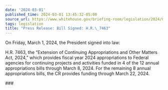 ```yaml
---
date: '2024-03-01'
published_time: 2024-03-01 13:45:32-05:00
source_url: https://www.whitehouse.gov/briefing-room/legislation/2024/03/01/press-release-bill-signed-h-r-7463/
tags: legislation
title: "Press Release: Bill Signed: H.R.\_7463"
---
```

 
On Friday, March 1, 2024, the President signed into law:  
  
  
H.R. 7463, the “Extension of Continuing Appropriations and Other Matters
Act, 2024,” which provides fiscal year 2024 appropriations to Federal
agencies for continuing projects and activities funded in 4 of the 12
annual appropriations bills through March 8, 2024. For the remaining 8
annual appropriations bills, the CR provides funding through March 22,
2024.

\###
